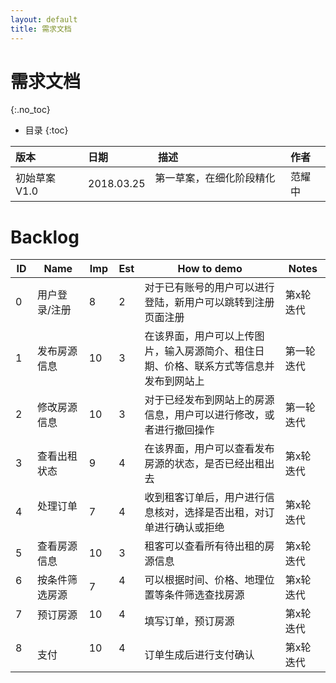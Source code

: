 ```yaml
---
layout: default
title: 需求文档
---
```


# 需求文档
{:.no_toc}

* 目录
{:toc}

| 版本  | 日期   |  描述  | 作者
| :----- | :----  | :----- | :------
| 初始草案V1.0 | 2018.03.25 | 第一草案，在细化阶段精化  | 范耀中

# Backlog

| ID    | Name    | Imp    | Est    | How to demo    | Notes
| ------    | ------    | ------    | ------    | ----------------------------    | ------------------------    |
| 0    | 用户登录/注册    | 8    | 2    | 对于已有账号的用户可以进行登陆，新用户可以跳转到注册页面注册           | 第x轮迭代
| 1    | 发布房源信息    | 10    | 3    | 在该界面，用户可以上传图片，输入房源简介、租住日期、价格、联系方式等信息并发布到网站上    | 第一轮迭代
| 2    | 修改房源信息    | 10    | 3    | 对于已经发布到网站上的房源信息，用户可以进行修改，或者进行撤回操作    | 第一轮迭代
| 3    | 查看出租状态    | 9    | 4    | 在该界面，用户可以查看发布房源的状态，是否已经出租出去    | 第x轮迭代   
| 4    | 处理订单    | 7    | 4    | 收到租客订单后，用户进行信息核对，选择是否出租，对订单进行确认或拒绝    | 第x轮迭代   
| 5    | 查看房源信息    | 10    | 3    | 租客可以查看所有待出租的房源信息    | 第x轮迭代
| 6    | 按条件筛选房源    | 7    | 4    | 可以根据时间、价格、地理位置等条件筛选查找房源    | 第x轮迭代
| 7    | 预订房源    | 10    | 4    | 填写订单，预订房源    | 第x轮迭代
| 8    | 支付    | 10    | 4    | 订单生成后进行支付确认    | 第x轮迭代
